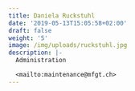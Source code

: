 ```yaml
---
title: Daniela Ruckstuhl
date: '2019-05-13T15:05:58+02:00'
draft: false
weight: '5'
image: /img/uploads/ruckstuhl.jpg
description: |-
  Administration

  <mailto:maintenance@mfgt.ch>
---
```


